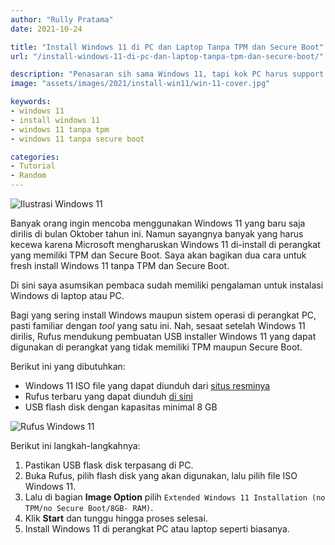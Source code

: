```yaml
---
author: "Rully Pratama"
date: 2021-10-24

title: "Install Windows 11 di PC dan Laptop Tanpa TPM dan Secure Boot"
url: "/install-windows-11-di-pc-dan-laptop-tanpa-tpm-dan-secure-boot/"

description: "Penasaran sih sama Windows 11, tapi kok PC harus support TPM dan Secure Boot. Begini cara bypass-nya..."
image: "assets/images/2021/install-win11/win-11-cover.jpg"

keywords:
- windows 11
- install windows 11
- windows 11 tanpa tpm
- windows 11 tanpa secure boot

categories:
- Tutorial
- Random
---
```


![Ilustrasi Windows 11](/assets/images/2021/install-win11/win-11-cover.jpg)

Banyak orang ingin mencoba menggunakan Windows 11 yang baru saja dirilis di bulan Oktober tahun ini. Namun sayangnya banyak yang harus kecewa karena Microsoft mengharuskan Windows 11 di-install di perangkat yang memiliki TPM dan Secure Boot. Saya akan bagikan dua cara untuk fresh install Windows 11 tanpa TPM dan Secure Boot.


Di sini saya asumsikan pembaca sudah memiliki pengalaman untuk instalasi Windows di laptop atau PC.

Bagi yang sering install Windows maupun sistem operasi di perangkat PC, pasti familiar dengan *tool* yang satu ini. Nah, sesaat setelah Windows 11 dirilis, Rufus mendukung pembuatan USB installer Windows 11 yang dapat digunakan di perangkat yang tidak memiliki TPM maupun Secure Boot.

Berikut ini yang dibutuhkan:

* Windows 11 ISO file yang dapat diunduh dari [situs resminya](https://www.microsoft.com/en-us/software-download/windows11)
* Rufus terbaru yang dapat diunduh [di sini](https://rufus.ie/en/)
* USB flash disk dengan kapasitas minimal 8 GB

![Rufus Windows 11](/assets/images/2021/install-win11/win-11-rufus.webp)

Berikut ini langkah-langkahnya:

1. Pastikan USB flask disk terpasang di PC.
2. Buka Rufus, pilih flash disk yang akan digunakan, lalu pilih file ISO Windows 11.
3. Lalu di bagian **Image Option** pilih `Extended Windows 11 Installation (no TPM/no Secure Boot/8GB- RAM)`.
4. Klik **Start** dan tunggu hingga proses selesai.
5. Install Windows 11 di perangkat PC atau laptop seperti biasanya.